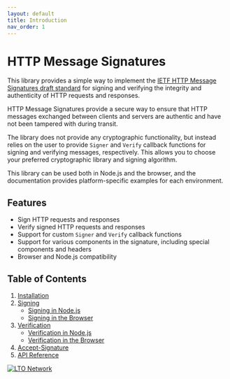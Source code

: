 ```yaml
---
layout: default
title: Introduction
nav_order: 1
---
```


# HTTP Message Signatures

This library provides a simple way to implement the
[IETF HTTP Message Signatures draft standard](https://www.ietf.org/archive/id/draft-ietf-httpbis-message-signatures-16.html)
for signing and verifying the integrity and authenticity of HTTP requests and responses.

HTTP Message Signatures provide a secure way to ensure that HTTP messages exchanged between clients and servers are
authentic and have not been tampered with during transit.

The library does not provide any cryptographic functionality, but instead relies on the user to provide `Signer` and
`Verify` callback functions for signing and verifying messages, respectively. This allows you to choose your preferred
cryptographic library and signing algorithm.

This library can be used both in Node.js and the browser, and the documentation provides platform-specific examples for
each environment.

## Features

- Sign HTTP requests and responses
- Verify signed HTTP requests and responses
- Support for custom `Signer` and `Verify` callback functions
- Support for various components in the signature, including special components and headers
- Browser and Node.js compatibility

## Table of Contents

1. [Installation](installation.md)
2. [Signing](signing/index.md)
    - [Signing in Node.js](signing/nodejs.md)
    - [Signing in the Browser](signing/browser.md)
3. [Verification](verification/index.md)
    - [Verification in Node.js](verification/nodejs.md)
    - [Verification in the Browser](verification/browser.md)
4. [Accept-Signature](accept-signature.md)
5. [API Reference](api-reference.md)

[![LTO Network](https://user-images.githubusercontent.com/100821/230902149-bff231ac-125e-46a3-b318-4f0021d8662d.png)](https://ltonetwork.com)

